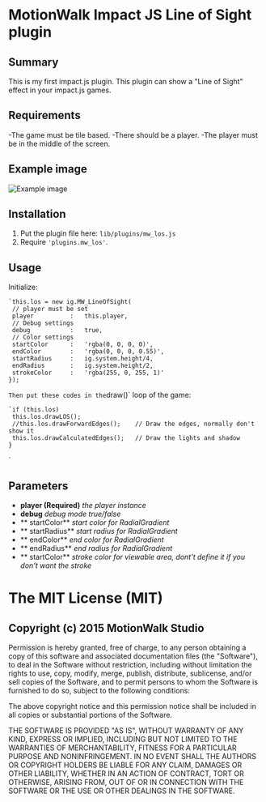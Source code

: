 # MotionWalk Impact JS Line of Sight plugin

## Summary

This is my first impact.js plugin. This plugin can show a "Line of Sight" effect in your impact.js games.

## Requirements
-The game must be tile based.
-There should be a player.
-The player must be in the middle of the screen.

## Example image

![][image-1]

## Installation

1. Put the plugin file here: `lib/plugins/mw_los.js`
2. Require `'plugins.mw_los'`.

## Usage

Initialize:
```
`this.los = new ig.MW_LineOfSight(
 // player must be set
 player          :   this.player,
 // Debug settings
 debug           :   true,
 // Color settings
 startColor      :   'rgba(0, 0, 0, 0)',
 endColor        :   'rgba(0, 0, 0, 0.55)',
 startRadius     :   ig.system.height/4,
 endRadius       :   ig.system.height/2,
 strokeColor     :   'rgba(255, 0, 255, 1)'
});
```
`
Then put these codes in the `draw()` loop of the game:

```
`if (this.los) 
 this.los.drawLOS();
 //this.los.drawForwardEdges();    // Draw the edges, normally don't show it
 this.los.drawCalculatedEdges();   // Draw the lights and shadow
}
```
`
## Parameters

* **player (Required)** *the player instance* 
* **debug** *debug mode true/false*
* ** startColor** *start color for RadialGradient*
* ** startRadius** *start radius for RadialGradient*
* ** endColor** *end color for RadialGradient*
* ** endRadius** *end radius for RadialGradient*
* ** startColor** *stroke color for viewable area, dont't define it if you don't want the stroke*

# The MIT License (MIT)
## Copyright (c) 2015 MotionWalk Studio

Permission is hereby granted, free of charge, to any person obtaining a copy of this software and associated documentation files (the "Software"), to deal in the Software without restriction, including without limitation the rights to use, copy, modify, merge, publish, distribute, sublicense, and/or sell copies of the Software, and to permit persons to whom the Software is furnished to do so, subject to the following conditions:

The above copyright notice and this permission notice shall be included in all copies or substantial portions of the Software.

THE SOFTWARE IS PROVIDED "AS IS", WITHOUT WARRANTY OF ANY KIND, EXPRESS OR IMPLIED, INCLUDING BUT NOT LIMITED TO THE WARRANTIES OF MERCHANTABILITY, FITNESS FOR A PARTICULAR PURPOSE AND NONINFRINGEMENT. IN NO EVENT SHALL THE AUTHORS OR COPYRIGHT HOLDERS BE LIABLE FOR ANY CLAIM, DAMAGES OR OTHER LIABILITY, WHETHER IN AN ACTION OF CONTRACT, TORT OR OTHERWISE, ARISING FROM, OUT OF OR IN CONNECTION WITH THE SOFTWARE OR THE USE OR OTHER DEALINGS IN THE SOFTWARE.


[image-1]:	https://raw.githubusercontent.com/wiki/eastecho/impact-los/github.png "Example image"